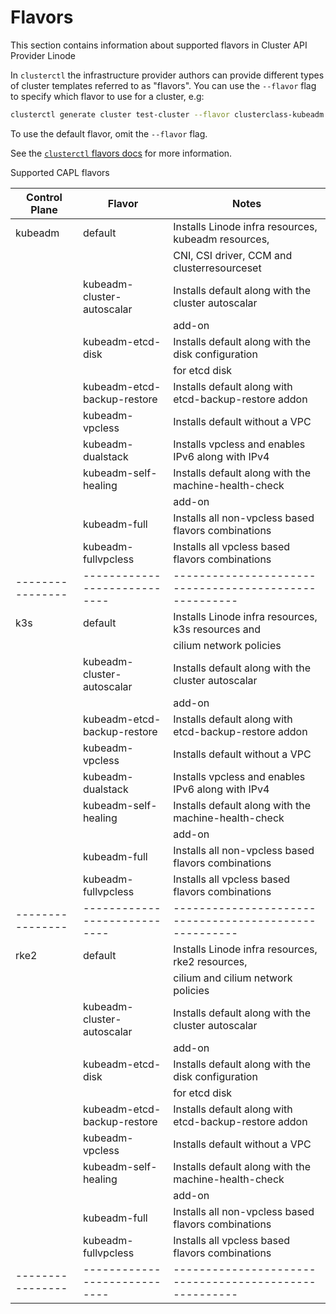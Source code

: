 # Flavors

This section contains information about supported flavors in Cluster API Provider Linode

In `clusterctl` the infrastructure provider authors can provide different types
of cluster templates referred to as "flavors". You can use the `--flavor` flag
to specify which flavor to use for a cluster, e.g:

```bash
clusterctl generate cluster test-cluster --flavor clusterclass-kubeadm
```

To use the default flavor, omit the `--flavor` flag.

See the [`clusterctl` flavors docs](https://cluster-api.sigs.k8s.io/clusterctl/commands/generate-cluster.html#flavors) for more information.

Supported CAPL flavors

| Control Plane  | Flavor                     | Notes                                                |
|----------------|----------------------------|------------------------------------------------------|
| kubeadm        | default                    | Installs Linode infra resources, kubeadm resources,  |
|                |                            | CNI, CSI driver, CCM and clusterresourceset          |
|                | kubeadm-cluster-autoscalar | Installs default along with the cluster autoscalar   |
|                |                            | add-on                                               |
|                | kubeadm-etcd-disk          | Installs default along with the disk configuration   |
|                |                            | for etcd disk                                        |
|                | kubeadm-etcd-backup-restore| Installs default along with etcd-backup-restore addon|
|                | kubeadm-vpcless            | Installs default without a VPC                       |
|                | kubeadm-dualstack          | Installs vpcless and enables IPv6 along with IPv4    |
|                | kubeadm-self-healing       | Installs default along with the machine-health-check |
|                |                            | add-on                                               |
|                | kubeadm-full               | Installs all non-vpcless based flavors combinations  |
|                | kubeadm-fullvpcless        | Installs all vpcless based flavors combinations      |
|----------------|----------------------------|------------------------------------------------------|
| k3s            | default                    | Installs Linode infra resources, k3s resources and   |
|                |                            | cilium network policies                              |
|                | kubeadm-cluster-autoscalar | Installs default along with the cluster autoscalar   |
|                |                            | add-on                                               |
|                | kubeadm-etcd-backup-restore| Installs default along with etcd-backup-restore addon|
|                | kubeadm-vpcless            | Installs default without a VPC                       |
|                | kubeadm-dualstack          | Installs vpcless and enables IPv6 along with IPv4    |
|                | kubeadm-self-healing       | Installs default along with the machine-health-check |
|                |                            | add-on                                               |
|                | kubeadm-full               | Installs all non-vpcless based flavors combinations  |
|                | kubeadm-fullvpcless        | Installs all vpcless based flavors combinations      |
|----------------|----------------------------|------------------------------------------------------|
| rke2           | default                    | Installs Linode infra resources, rke2 resources,     |
|                |                            | cilium and cilium network policies                   |
|                | kubeadm-cluster-autoscalar | Installs default along with the cluster autoscalar   |
|                |                            | add-on                                               |
|                | kubeadm-etcd-disk          | Installs default along with the disk configuration   |
|                |                            | for etcd disk                                        |
|                | kubeadm-etcd-backup-restore| Installs default along with etcd-backup-restore addon|
|                | kubeadm-vpcless            | Installs default without a VPC                       |
|                | kubeadm-self-healing       | Installs default along with the machine-health-check |
|                |                            | add-on                                               |
|                | kubeadm-full               | Installs all non-vpcless based flavors combinations  |
|                | kubeadm-fullvpcless        | Installs all vpcless based flavors combinations      |
|----------------|----------------------------|------------------------------------------------------|
